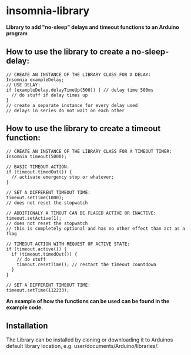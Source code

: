 # insomnia-library 

**Library to add "no-sleep" delays and timeout functions to an Arduino program**


How to use the library to create a no-sleep-delay:
-------------------------------------------------
	// CREATE AN INSTANCE OF THE LIBRARY CLASS FOR A DELAY:
	Insomnia exampleDelay;
	// USE DELAY:
	if (exampleDelay.delayTimeUp(500)) { // delay time 500ms
	  // do stuff if delay times up
	}
	// create a separate instance for every delay used
	// delays in series do not wait on each other
	
How to use the library to create a timeout function:
------------------------------------------------
	// CREATE AN INSTANCE OF THE LIBRARY CLASS FOR A TIMEOUT TIMER:
	Insomnia timeout(5000);

	// BASIC TIMEOUT ACTION:
	if (timeout.timedOut()) {
	  // activate emergency stop or whatever;
	}
  	
  	// SET A DIFFERENT TIMEOUT TIME:
  	timeout.setTime(1000);
  	// does not reset the stopwatch
  	
	// ADDITIONALY A TIMOUT CAN BE FLAGED ACTIVE OR INACTIVE:
	timeout.setActive(1); 
	// does not reset the stopwatch
  	// this is completely optional and has no other effect than act as a flag
	
	// TIMEOUT ACTION WITH REQUEST OF ACTIVE STATE:
	if (timeout.active()) {
	  if (timeout.timedOut()) { 
	    // do stuff
	    timeout.resetTime(); // restart the timeout countdown
	  }
	}
	
	// SET A DIFFERENT TIMEOUT TIME:
	timeout.setTime(112233);
	
 **An example of how the functions can be used can be found in the example code.**	

Installation
------------
The Library can be installed by cloning or downloading it to Arduinos default library location, e.g. user/documents/Arduino/libraries/.


